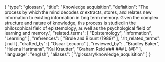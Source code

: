 {
    "type": "glossary",
    "title": "Knowledge acquisition",
    "definition": "The process by which the mind decodes or extracts, stores, and relates new information to existing information in long term memory. Given the complex structure and nature of knowledge, this process is studied in the philosophical field of epistemology, as well as the psychological field of learning and memory.",
    "related_terms": [
        "Epistemology",
        "Information",
        "Learning"
    ],
    "references": [
        "Brule and Blount (1989)"
    ],
    "alt_related_terms": [
        null
    ],
    "drafted_by": [
        "Oscar Lecuona"
    ],
    "reviewed_by": [
        "Bradley Baker",
        "Helena Hartmann",
        "Kai Krautter",
        "Graham Reid  ###  ### L {#l}"
    ],
    "language": "english",
    "aliases": [
        "/glossary/knowledge_acquisition"
    ]
}